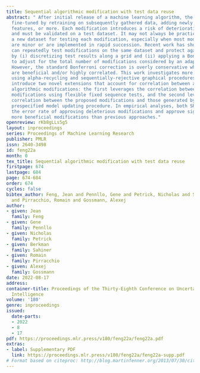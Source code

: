 ```yaml
---
title: Sequential algorithmic modification with test data reuse
abstract: " After initial release of a machine learning algorithm, the model can be
  fine-tuned by retraining on subsequently gathered data, adding newly discovered
  features, or more. Each modification introduces a risk of deteriorating performance
  and must be validated on a test dataset. It may not always be practical to assemble
  a new dataset for testing each modification, especially when most modifications
  are minor or are implemented in rapid succession. Recent work has shown how one
  can repeatedly test modifications on the same dataset and protect against overfitting
  by (i) discretizing test results along a grid and (ii) applying a Bonferroni correction
  to adjust for the total number of modifications considered by an adaptive developer.
  However, the standard Bonferroni correction is overly conservative when most modifications
  are beneficial and/or highly correlated. This work investigates more powerful approaches
  using alpha-recycling and sequentially-rejective graphical procedures (SRGPs). We
  introduce two novel extensions that account for correlation between adaptively chosen
  algorithmic modifications: the first leverages the correlation between consecutive
  modifications using flexible fixed sequence tests, and the second leverages the
  correlation between the proposed modifications and those generated by a hypothetical
  prespecified model updating procedure. In empirical analyses, both SRGPs control
  the error rate of approving deleterious modifications and approve significantly
  more beneficial modifications than previous approaches."
openreview: rKb8gLLs5g5
layout: inproceedings
series: Proceedings of Machine Learning Research
publisher: PMLR
issn: 2640-3498
id: feng22a
month: 0
tex_title: Sequential algorithmic modification with test data reuse
firstpage: 674
lastpage: 684
page: 674-684
order: 674
cycles: false
bibtex_author: Feng, Jean and Pennllo, Gene and Petrick, Nicholas and Sahiner, Berkman
  and Pirracchio, Romain and Gossmann, Alexej
author:
- given: Jean
  family: Feng
- given: Gene
  family: Pennllo
- given: Nicholas
  family: Petrick
- given: Berkman
  family: Sahiner
- given: Romain
  family: Pirracchio
- given: Alexej
  family: Gossmann
date: 2022-08-17
address:
container-title: Proceedings of the Thirty-Eighth Conference on Uncertainty in Artificial
  Intelligence
volume: '180'
genre: inproceedings
issued:
  date-parts:
  - 2022
  - 8
  - 17
pdf: https://proceedings.mlr.press/v180/feng22a/feng22a.pdf
extras:
- label: Supplementary PDF
  link: https://proceedings.mlr.press/v180/feng22a/feng22a-supp.pdf
# Format based on citeproc: http://blog.martinfenner.org/2013/07/30/citeproc-yaml-for-bibliographies/
---
```


